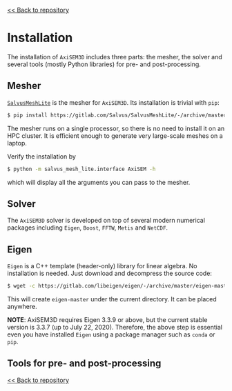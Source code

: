 [<< Back to repository](https://github.com/kuangdai/AxiSEM-3D)


# Installation

The installation of `AxiSEM3D` includes three parts: the mesher, the solver and several tools (mostly Python libraries) for pre- and post-processing. 


## Mesher

[`SalvusMeshLite`](https://gitlab.com/Salvus/SalvusMeshLite) is the mesher for `AxiSEM3D`. Its installation is trivial with `pip`: 

```bash
$ pip install https://gitlab.com/Salvus/SalvusMeshLite/-/archive/master/SalvusMeshLite-master.zip
```

The mesher runs on a single processor, so there is no need to install it on an HPC cluster. It is efficient enough to generate very large-scale meshes on a laptop.

Verify the installation by

```bash
$ python -m salvus_mesh_lite.interface AxiSEM -h
```

which will display all the arguments you can pass to the mesher. 


## Solver

The `AxiSEM3D` solver is developed on top of several modern numerical packages including `Eigen`, `Boost`,  `FFTW`, `Metis` and `NetCDF`. 

## Eigen

`Eigen` is a C++ template (header-only) library for linear algebra. No installation is needed. Just download and decompress the source code:

```bash
$ wget -c https://gitlab.com/libeigen/eigen/-/archive/master/eigen-master.tar.gz -O - | tar -xz
``` 

This will create `eigen-master` under the current directory. It can be placed anywhere. 

<strong>NOTE</strong>: AxiSEM3D requires Eigen 3.3.9 or above, but the current stable version is 3.3.7 (up to July 22, 2020). Therefore, the above step is essential even you have installed `Eigen` using a package manager such as `conda` or `pip`. 




## Tools for pre- and post-processing




[<< Back to repository](https://github.com/kuangdai/AxiSEM-3D)
<!--stackedit_data:
eyJoaXN0b3J5IjpbMTY0ODAwMDI5OSwtMTM4Mzc3MDIwNiwtMT
c0OTA1ODUwNSwxMzcxODg4NTgsLTMzMjc5NDg2NywtMTczNzU4
NTE5NSwtNTI4OTM1OTYxLDExMDcwNjg2NjAsLTIxMDA0NzE2ND
csLTIxNjMyMTIzOCwyMjMwMDI3ODVdfQ==
-->